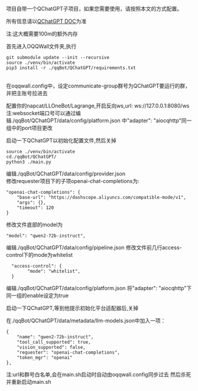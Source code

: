 项目自带一个QChatGPT子项目，如果您需要使用，请按照本文的方式配置。

所有信息请以[QChatGPT DOC](https://qchatgpt.rockchin.top/posts/config/)为准

注:这大概需要100m的额外内存

首先进入OQQWall文件夹,执行
```
git submodule update --init --recursive
source ./venv/bin/activate
pip3 install -r ./qqBot/QChatGPT/requirements.txt
```
<br/>在oqqwall.config中，设定communicate-group群号为QChatGPT要运行的群，并把主账号拉进去


配置你的napcat/LLOneBot/Lagrange,开启反向ws,url: ws://127.0.0.1:8080/ws
<br/>注:websocket端口号可以通过编辑./qqBot/QChatGPT/data/config/platform.json 中"adapter": "aiocqhttp"同一组中的port项目更改

启动一下QChatGPT以初始化配置文件,然后关掉
```
source ./venv/bin/activate
cd./qqBot/QChatGPT/
python3 ./main.py
```

编辑./qqBot/QChatGPT/data/config/provider.json
<br/>修改requester项目下的子项openai-chat-completions为:
```
"openai-chat-completions": {
    "base-url": "https://dashscope.aliyuncs.com/compatible-mode/v1",
    "args": {},
    "timeout": 120
}
```
修改文件底部的model为
```
"model": "qwen2-72b-instruct",
```
编辑./qqBot/QChatGPT/data/config/pipeline.json
修改文件前几行access-control下的mode为whitelist
```
  "access-control": {
        "mode": "whitelist",
  }
```
编辑./qqBot/QChatGPT/data/config/platform.json
将"adapter": "aiocqhttp"下同一组的enable设定为true

启动一下QChatGPT,等到他提示初始化平台适配器后,关掉

在./qqBot/QChatGPT/data/metadata/llm-models.json中加入一项：
```
{
    "name": "qwen2-72b-instruct",
    "tool_call_supported": true,
    "vision_supported": false,
    "requester": "openai-chat-completions",
    "token_mgr": "openai"
},
```
注:url和群号白名单,会在main.sh启动时自动由oqqwall.config同步过去
然后杀死并重新启动main.sh
